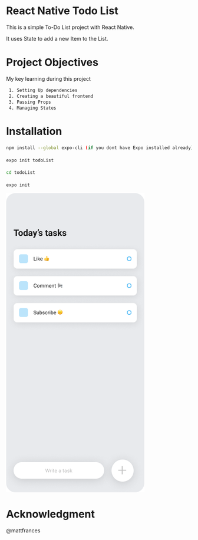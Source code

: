 # React Native Todo List

This is a simple To-Do List project with React Native. 

It uses State to add a new Item to the List.


# Project Objectives
My key learning during this project

```objectives
 1. Setting Up dependencies
 2. Creating a beautiful frontend
 3. Passing Props
 4. Managing States
```

# Installation 

```bash
npm install --global expo-cli (if you dont have Expo installed already)

expo init todoList

cd todoList

expo init
```

<img src="mockup.png">

# Acknowledgment
@mattfrances
